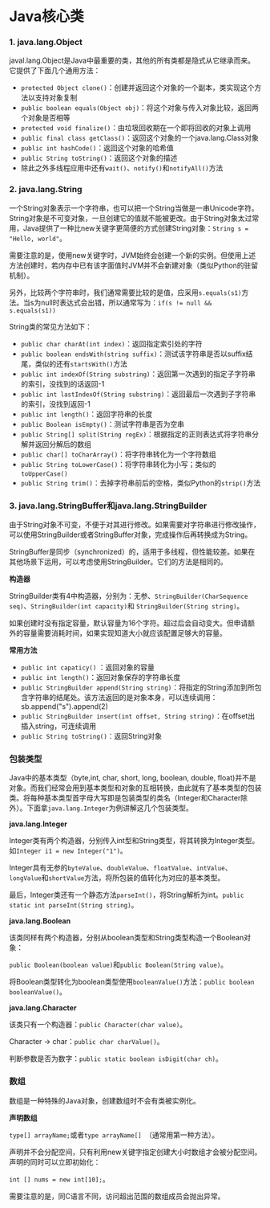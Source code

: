 # Java核心类

### 1. java.lang.Object

javal.lang.Object是Java中最重要的类，其他的所有类都是隐式从它继承而来。它提供了下面几个通用方法：

- `protected Object clone()`：创建并返回这个对象的一个副本，类实现这个方法以支持对象复制
- `public boolean equals(Object obj)`：将这个对象与传入对象比较，返回两个对象是否相等
- `protected void finalize()`：由垃圾回收期在一个即将回收的对象上调用
- `public final class getClass()`：返回这个对象的一个java.lang.Class对象
- `public int hashCode()`：返回这个对象的哈希值
- `public String toString()`：返回这个对象的描述
- 除此之外多线程应用中还有`wait()`、`notify()`和`notifyAll()`方法

### 2. java.lang.String

一个String对象表示一个字符串，也可以把一个String当做是一串Unicode字符。String对象是不可变对象，一旦创建它的值就不能被更改。由于String对象太过常用，Java提供了一种比new关键字更简便的方式创建String对象：`String s = "Hello, world"`。

需要注意的是，使用new关键字时，JVM始终会创建一个新的实例。但使用上述方法创建时，若内存中已有该字面值时JVM并不会新建对象（类似Python的驻留机制）。

另外，比较两个字符串时，我们通常需要比较的是值，应采用`s.equals(s1)`方法。当s为null时表达式会出错，所以通常写为：`if(s != null && s.equals(s1))`

String类的常见方法如下：

- `public char charAt(int index)`：返回指定索引处的字符
- `public boolean endsWith(string suffix)`：测试该字符串是否以suffix结尾，类似的还有`startsWith()`方法
- `public int indexOf(String substring)`：返回第一次遇到的指定子字符串的索引，没找到的话返回-1
- `public int lastIndexOf(String substring)`：返回最后一次遇到子字符串的索引，没找到返回-1
- `public int length()`：返回字符串的长度
- `public Boolean isEmpty()`：测试字符串是否为空串
- `public String[] split(String regEx)`：根据指定的正则表达式将字符串分解并返回分解后的数组
- `public char[] toCharArray()`：将字符串转化为一个字符数组
- `public String toLowerCase()`：将字符串转化为小写；类似的`toUpperCase()`
- `public String trim()`：去掉字符串前后的空格，类似Python的`strip()`方法

### 3. java.lang.StringBuffer和java.lang.StringBuilder

由于String对象不可变，不便于对其进行修改。如果需要对字符串进行修改操作，可以使用StringBuilder或者StringBuffer对象，完成操作后再转换成为String。

StringBuffer是同步（synchronized）的，适用于多线程，但性能较差。如果在其他场景下运用，可以考虑使用StringBuilder。它们的方法是相同的。

**构造器**

StringBuilder类有4中构造器，分别为：无参、`StringBuilder(CharSequence seq)`、`StringBuilder(int capacity)`和 `StringBuilder(String string)`。

如果创建时没有指定容量，默认容量为16个字符。超过后会自动变大。但申请额外的容量需要消耗时间，如果实现知道大小就应该配置足够大的容量。

**常用方法**

- `public int capaticy()` ：返回对象的容量
- `public int length()`：返回对象保存的字符串长度
- `public StringBuilder append(String string)`：将指定的String添加到所包含字符串的结尾处。该方法返回的是对象本身，可以连续调用：sb.append("s").append(2)
- `public StringBuilder insert(int offset, String string)`：在offset出插入string，可连续调用
- `public String toString()`：返回String对象

### 包装类型

Java中的基本类型（byte,int, char, short, long, boolean, double, float)并不是对象。而我们经常会用到基本类型和对象的互相转换，由此就有了基本类型的包装类。将每种基本类型首字母大写即是包装类型的类名（Integer和Character除外）。下面拿`java.lang.Integer`为例讲解这几个包装类型。

**java.lang.Integer**

Integer类有两个构造器，分别传入int型和String类型，将其转换为Integer类型。如`Integer i1 = new Integer("1")`。

Integer具有无参的`byteValue`、`doubleValue`、`floatValue`、`intValue`、`longValue`和`shortValue`方法，将所包装的值转化为对应的基本类型。

最后，Integer类还有一个静态方法`parseInt()`，将String解析为int。`public static int parseInt(String string)`。

**java.lang.Boolean**

该类同样有两个构造器，分别从boolean类型和String类型构造一个Boolean对象：

`public Boolean(boolean value)`和`public Boolean(String value)`。

将Boolean类型转化为boolean类型使用`booleanValue()`方法：`public boolean booleanValue()`。

**java.lang.Character**

该类只有一个构造器：`public Character(char value)`。

Character -> char：`public char charValue()`。

判断参数是否为数字：`public static boolean isDigit(char ch)`。

### 数组

数组是一种特殊的Java对象，创建数组时不会有类被实例化。

**声明数组**

`type[] arrayName;`或者`type arrayName[] `（通常用第一种方法）。

声明并不会分配空间，只有利用new关键字指定创建大小时数组才会被分配空间。声明的同时可以立即初始化：

`int [] nums = new int[10];`。

需要注意的是，同C语言不同，访问超出范围的数组成员会抛出异常。



